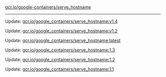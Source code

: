 [gcr.io/google-containers/serve_hostname](https://hub.docker.com/r/cruse/serve_hostname/tags/) 

----
Update: [gcr.io/google_containers/serve_hostname:v1.4](https://hub.docker.com/r/cruse/serve_hostname/tags/)

Update: [gcr.io/google_containers/serve_hostname:v1.2](https://hub.docker.com/r/cruse/serve_hostname/tags/)

Update: [gcr.io/google_containers/serve_hostname:latest](https://hub.docker.com/r/cruse/serve_hostname/tags/)

Update: [gcr.io/google_containers/serve_hostname:1.3](https://hub.docker.com/r/cruse/serve_hostname/tags/)

Update: [gcr.io/google_containers/serve_hostname:1.2](https://hub.docker.com/r/cruse/serve_hostname/tags/)

Update: [gcr.io/google_containers/serve_hostname:1.1](https://hub.docker.com/r/cruse/serve_hostname/tags/)

